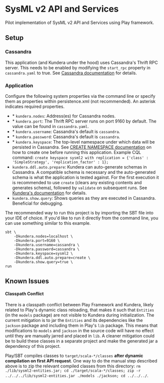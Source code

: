 # SysML v2 API and Services
Pilot implementation of SysML v2 API and Services using Play framework.

## Setup

### Cassandra
This application (and Kundera under the hood) uses Cassandra's Thrift RPC server. This needs to be enabled by modifying the `start_rpc` property in `cassandra.yaml` to true. See [Cassandra documentation](https://docs.datastax.com/en/cassandra/3.0/cassandra/configuration/configCassandra_yaml.html) for details.

### Application
Configure the following system properties via the command line or specify them as properties within persistence.xml (not recommended). An asterisk indicates required properties.

* \* `kundera.nodes`: Address(es) for Cassandra nodes.
* \* `kundera.port`: The Thrift RPC server runs on port 9160 by default. The value can be found in `cassandra.yaml`.
* \* `kundera.username`: Cassandra's default is `cassandra`.
* \* `kundera.password`: Cassandra's default is `cassandra`.
* \* `kundera.keyspace`: The top-level namespace under which data will be persisted in Cassandra. See [CREATE NAMESPACE documentation](https://docs.datastax.com/en/cql/3.3/cql/cql_reference/cqlCreateKeyspace.html) on how to create one before running this application. Example CQL command: `create keyspace sysml2 with replication = {'class' : 'SimpleStrategy', 'replication_factor' : 1};`
* `kundera.ddl.auto.prepare`: Kundera can auto-generate schemas in Cassandra. A compatible schema is necessary and the auto-generated schema is what the application is tested against. For the first execution it is recommended to use `create` (clears any existing contents and generates schema), followed by `validate` on subsequent runs. See [Kundera's documentation](https://github.com/Impetus/Kundera/wiki/Schema-Generation) for details.
* `kundera.show.query`: Shows queries as they are executed in Cassandra. Beneficial for debugging.

The recommended way to run this project is by importing the SBT file into your IDE of choice. If you'd like to run it directly from the command line, you can use something similar to this example.

```
sbt \
    -Dkundera.nodes=localhost \
    -Dkundera.port=9160 \
    -Dkundera.username=cassandra \
    -Dkundera.password=cassandra \
    -Dkundera.keyspace=sysml2 \
    -Dkundera.ddl.auto.prepare=create \
    -Dkundera.show.query=true \
run
```

## Known Issues

#### Classpath Conflict
There is a classpath conflict between Play Framework and Kundera, likely related to Play's dynamic class reloading, that makes it such that `Entities` (in the `models` package) are not visible to Kundera during initialization. The current mitigation is to jar the `Entities` and its dependencies like the `jackson` package and including them in Play's `lib` package. This means that modifications to `models` and `jackson` in the source code will have no effect until they are manually jarred and placed in `lib`. A cleaner mitigation could be to build these classes in a separate project and make the generated jar a dependency of this project.

Play/SBT compiles classes to `target/scala-*/classes` **after dynamic compilation on first API request**. One way to do the manual step described above is to zip the relevant compiled classes from this directory: `rm ./lib/sysml2-entities.jar; cd ./target/scala-*/classes; zip -r ../../../lib/sysml2-entities.jar ./models ./jackson; cd ../../../`.